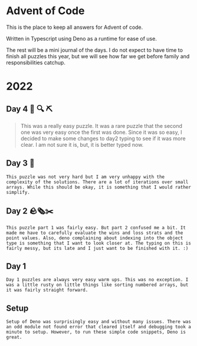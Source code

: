 # Advent of Code

This is the place to keep all answers for Advent of code.

Written in Typescript using Deno as a runtime for ease of use.

The rest will be a mini journal of the days. I do not expect to have time to
finish all puzzles this year, but we will see how far we get before family and
responsibilities catchup.

# 2022

## Day 4 :page_with_curl: 🔍 ⛏️

> This was a really easy puzzle. It was a rare puzzle that the second one was
> very easy once the first was done. Since it was so easy, I decided to make
> some changes to day2 typing to see if it was more clear. I am not sure it is,
> but, it is better typed now.

## Day 3 🔐

    This puzzle was not very hard but I am very unhappy with the complexity of the solutions. There are a lot of iterations over small arrays. While this should be okay, it is something that I would rather simplify.

## Day 2 🪨🗞️✂️

    This puzzle part 1 was fairly easy. But part 2 confused me a bit. It made me have to carefully evaluate the wins and loss strats and the point values. Also, deno complaining about indexing into the object type is something that I want to look closer at. The typing on this is fairly messy, but its late and I just want to be finished with it. :)

## Day 1

    Day 1 puzzles are always very easy warm ups. This was no exception. I was a little rusty on little things like sorting numbered arrays, but it was fairly straight forward.

## Setup

    Setup of Deno was surprisingly easy and without many issues. There was an odd module not found error that cleared itself and debugging took a minute to setup. However, to run these simple code snippets, Deno is great.
